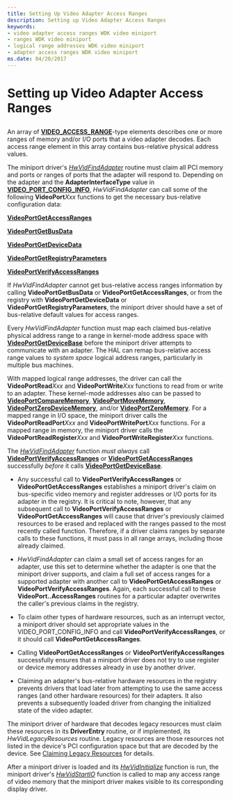```yaml
---
title: Setting Up Video Adapter Access Ranges
description: Setting up Video Adapter Access Ranges
keywords:
- video adapter access ranges WDK video miniport
- ranges WDK video miniport
- logical range addresses WDK video miniport
- adapter access ranges WDK video miniport
ms.date: 04/20/2017
---
```


# Setting up Video Adapter Access Ranges


## <span id="ddk_setting_up_video_adapter_access_ranges_gg"></span><span id="DDK_SETTING_UP_VIDEO_ADAPTER_ACCESS_RANGES_GG"></span>


An array of [**VIDEO\_ACCESS\_RANGE**](/windows-hardware/drivers/ddi/video/ns-video-_video_access_range)-type elements describes one or more ranges of memory and/or I/O ports that a video adapter decodes. Each access range element in this array contains bus-relative physical address values.

The miniport driver's [*HwVidFindAdapter*](/windows-hardware/drivers/ddi/video/nc-video-pvideo_hw_find_adapter) routine must claim all PCI memory and ports or ranges of ports that the adapter will respond to. Depending on the adapter and the **AdapterInterfaceType** value in [**VIDEO\_PORT\_CONFIG\_INFO**](/windows-hardware/drivers/ddi/video/ns-video-_video_port_config_info), *HwVidFindAdapter* can call some of the following **VideoPort***Xxx* functions to get the necessary bus-relative configuration data:

[**VideoPortGetAccessRanges**](/windows-hardware/drivers/ddi/video/nf-video-videoportgetaccessranges)

[**VideoPortGetBusData**](/windows-hardware/drivers/ddi/video/nf-video-videoportgetbusdata)

[**VideoPortGetDeviceData**](/windows-hardware/drivers/ddi/video/nf-video-videoportgetdevicedata)

[**VideoPortGetRegistryParameters**](/windows-hardware/drivers/ddi/video/nf-video-videoportgetregistryparameters)

[**VideoPortVerifyAccessRanges**](/windows-hardware/drivers/ddi/video/nf-video-videoportverifyaccessranges)

If *HwVidFindAdapter* cannot get bus-relative access ranges information by calling **VideoPortGetBusData** or **VideoPortGetAccessRanges**, or from the registry with **VideoPortGetDeviceData** or **VideoPortGetRegistryParameters**, the miniport driver should have a set of bus-relative default values for access ranges.

Every *HwVidFindAdapter* function must map each claimed bus-relative physical address range to a range in kernel-mode address space with [**VideoPortGetDeviceBase**](/windows-hardware/drivers/ddi/video/nf-video-videoportgetdevicebase) before the miniport driver attempts to communicate with an adapter. The HAL can remap bus-relative access range values to *system space* logical address ranges, particularly in multiple bus machines.

With mapped logical range addresses, the driver can call the **VideoPortRead***Xxx* and **VideoPortWrite***Xxx* functions to read from or write to an adapter. These kernel-mode addresses also can be passed to [**VideoPortCompareMemory**](/windows-hardware/drivers/ddi/video/nf-video-videoportcomparememory), [**VideoPortMoveMemory**](/windows-hardware/drivers/ddi/video/nf-video-videoportmovememory), [**VideoPortZeroDeviceMemory**](/windows-hardware/drivers/ddi/video/nf-video-videoportzerodevicememory), and/or [**VideoPortZeroMemory**](/windows-hardware/drivers/ddi/video/nf-video-videoportzeromemory). For a mapped range in I/O space, the miniport driver calls the **VideoPortReadPort***Xxx* and **VideoPortWritePort***Xxx* functions. For a mapped range in memory, the miniport driver calls the **VideoPortReadRegister***Xxx* and **VideoPortWriteRegister***Xxx* functions.

The [*HwVidFindAdapter*](/windows-hardware/drivers/ddi/video/nc-video-pvideo_hw_find_adapter) function *must always* call [**VideoPortVerifyAccessRanges**](/windows-hardware/drivers/ddi/video/nf-video-videoportverifyaccessranges) or [**VideoPortGetAccessRanges**](/windows-hardware/drivers/ddi/video/nf-video-videoportgetaccessranges) successfully *before* it calls [**VideoPortGetDeviceBase**](/windows-hardware/drivers/ddi/video/nf-video-videoportgetdevicebase).

-   Any successful call to **VideoPortVerifyAccessRanges** or **VideoPortGetAccessRanges** establishes a miniport driver's claim on bus-specific video memory and register addresses or I/O ports for its adapter in the registry. It is critical to note, however, that any subsequent call to **VideoPortVerifyAccessRanges** or **VideoPortGetAccessRanges** will cause that driver's previously claimed resources to be erased and replaced with the ranges passed to the most recently called function. Therefore, if a driver claims ranges by separate calls to these functions, it must pass in all range arrays, including those already claimed.

-   *HwVidFindAdapter* can claim a small set of access ranges for an adapter, use this set to determine whether the adapter is one that the miniport driver supports, and claim a full set of access ranges for a supported adapter with another call to **VideoPortGetAccessRanges** or **VideoPortVerifyAccessRanges**. Again, each successful call to these **VideoPort..AccessRanges** routines for a particular adapter overwrites the caller's previous claims in the registry.

-   To claim other types of hardware resources, such as an interrupt vector, a miniport driver should set appropriate values in the VIDEO\_PORT\_CONFIG\_INFO and call **VideoPortVerifyAccessRanges**, or it should call **VideoPortGetAccessRanges**.

-   Calling **VideoPortGetAccessRanges** or **VideoPortVerifyAccessRanges** successfully ensures that a miniport driver does not try to use register or device memory addresses already in use by another driver.

-   Claiming an adapter's bus-relative hardware resources in the registry prevents drivers that load later from attempting to use the same access ranges (and other hardware resources) for their adapters. It also prevents a subsequently loaded driver from changing the initialized state of the video adapter.

The miniport driver of hardware that decodes legacy resources must claim these resources in its **DriverEntry** routine, or if implemented, its *HwVidLegacyResources* routine. Legacy resources are those resources not listed in the device's PCI configuration space but that are decoded by the device. See [Claiming Legacy Resources](claiming-legacy-resources.md) for details.

After a miniport driver is loaded and its [*HwVidInitialize*](/windows-hardware/drivers/ddi/video/nc-video-pvideo_hw_initialize) function is run, the miniport driver's [*HwVidStartIO*](/windows-hardware/drivers/ddi/video/nc-video-pvideo_hw_start_io) function is called to map any access range of video memory that the miniport driver makes visible to its corresponding display driver.

